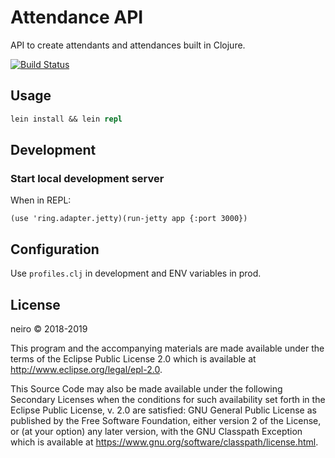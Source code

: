 # Attendance API

API to create attendants and attendances built in Clojure.

[![Build Status](https://travis-ci.org/ne1ro/attendance-api.svg?branch=master)](https://travis-ci.org/ne1ro/attendance-api)

## Usage

```clojure
lein install && lein repl
```

## Development

### Start local development server

When in REPL:
```
(use 'ring.adapter.jetty)(run-jetty app {:port 3000})
```

## Configuration

Use `profiles.clj` in development and ENV variables in prod.

## License

neiro © 2018-2019

This program and the accompanying materials are made available under the
terms of the Eclipse Public License 2.0 which is available at
http://www.eclipse.org/legal/epl-2.0.

This Source Code may also be made available under the following Secondary
Licenses when the conditions for such availability set forth in the Eclipse
Public License, v. 2.0 are satisfied: GNU General Public License as published by
the Free Software Foundation, either version 2 of the License, or (at your
option) any later version, with the GNU Classpath Exception which is available
at https://www.gnu.org/software/classpath/license.html.
